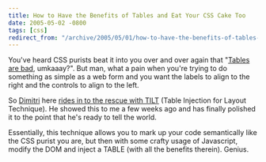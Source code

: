 ```yaml
---
title: How to Have the Benefits of Tables and Eat Your CSS Cake Too
date: 2005-05-02 -0800
tags: [css]
redirect_from: "/archive/2005/05/01/how-to-have-the-benefits-of-tables-and-eat-your-css-cake-too.aspx/"
---
```


You've heard CSS purists beat it into you over and over again that
"[Tables are bad](http://www.stopdesign.com/articles/throwing_tables/),
umkaaay?". But man, what a pain when you're trying to do something as
simple as a web form and you want the labels to align to the right and
the controls to align to the left.

So [Dimitri](http://glazkov.com/blog/) here [rides in to the rescue with
TILT](http://glazkov.com/blog/archive/2005/05/02/476.aspx) (Table
Injection for Layout Technique). He showed this to me a few weeks ago
and has finally polished it to the point that he's ready to tell the
world.

Essentially, this technique allows you to mark up your code semantically
like the CSS purist you are, but then with some crafty usage of
Javascript, modify the DOM and inject a TABLE (with all the benefits
therein). Genius.

